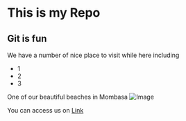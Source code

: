 # This is my Repo

## Git is fun

We have a number of nice place to visit while here including
* 1
* 2 
* 3

One of our beautiful beaches in Mombasa ![Image](http://www.travelstart.co.ke/blog/wp-content/uploads/2014/05/Beach-Shisha.jpg)

You can access us on [Link](http://kcri.ac.tz)







